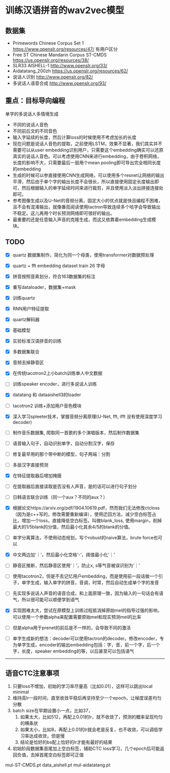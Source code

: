 # 训练汉语拼音的wav2vec模型

## 数据集
- Primewords Chinese Corpus Set 1 https://www.openslr.org/resources/47/ 有用户区分
- Free ST Chinese Mandarin Corpus ST-CMDS https://us.openslr.org/resources/38/
- SLR33 AISHELL-1 http://www.openslr.org/33/
- Aidatatang_200zh https://us.openslr.org/resources/62/
- 说话人识别 http://www.openslr.org/82/
- 多说话人语音合成 http://www.openslr.org/93/


## 重点：目标导向编程

单字的多说话人多情境生成
- 不同的说话人音色
- 不同前后文的不同音色
- 输入字延续的长度，然后计算loss的时候使用不考虑加长的长度
- 现在问题是说话人音色的提取，之前使用LSTM，效果不显著，我们其实并不需要可以从user embedding识别用户，只需要这个embedding确实可以还原真实的说话人音色。可以考虑使用CNN来进行embedding，由于卷积网络，长度的影响不大，只需要最后一层用个mean pooling即可导出完全相同长度的embedding
- 生成的时候可以参直接使用CNN生成网络，可以使用多个resnet让网络的输出平滑，然后由于单个字的输出长度不会很长，所以直接使用固定长度输出即可，然后根据输入的单字延续时间来进行裁剪，并且使用淡入淡出拼接连接处即可。
- 参考图像生成以及U-Net的音频分离，固定大小的优点就是快且编程不困难，且不会有混淆输出，就像番茄阅读使用tactron导致连续多个哈字会导致输出不稳定。这儿再用个时长预测网络即可很好的输出。
- 最重要的还是任意输入声音的克隆生成，而这又依靠着embedding生成模块。

## TODO

- [x] quartz 数据集制作，简化为同一个母类，使用transformer对数据预处理
- [x] quartz + fft embedding dataset train 26 字母
- [x] 拼音按照音素划分，符合163数据集的标注
- [x] 重写dataloader，数据集+mask
- [x] 训练quartz
- [x] RNN用户特征提取
- [x] quartz解码器
- [x] 基础模型
- [x] 实验标准汉语拼音的训练
- [x] 多数据集联合
- [x] 音频去掉静音区
- [x] 在传统tacotron2上小batch训练单人中文数据
- [ ] 训练speaker encoder，进行多说话人训练
- [x] datatang 和 dataaishell3的loader
- [ ] tacotron2 训练+添加用户音色模块
- [x] 深入学习spleeter技术，掌握音频分离原理(U-Net, fft, ifft 没有使用深度学习decoder)
- [ ] 制作音乐数据集, 爬取同一首歌的多个演唱版本，然后制作数据集
- [ ] 语音输入句子，自动识别单字，自动分割汉字，保存
- [ ] 修复最早用的那个带中断的模型，句子两端｜分割
- [ ] 多层汉字直接预测
- [x] 在特征提取器后增加掩膜
- [ ] 在提取器后直接读取是否没有人声音，是的话可以进行句子划分
- [ ] 日韩语言联合训练（同一个aux？不同的aux？）
- [x] 根据论文https://arxiv.org/pdf/1904.10619.pdf，然而我们无法修改ctcloss（因为是c++写的，修改需要重新编译），使用迂回方法，减少空白标签占比，增加一个loss，直接降低空白标签。叫做blank_loss, 使用margin，削掉最大的1/5blank的分值，然后最小化其余4/5的blank的分值。
- [ ] 单字分离算法，不使用动态规划，写个robust的naive算法，brute force也可以
- [x] 中文两边加‘｜’，然后最小化空格‘-’，阈值最小化‘｜’
- [ ] 静音区推断，然后静音区使用‘｜’，防止x, s等气音被误识别为‘｜’
- [ ] 使用tacotron2，但是不去记忆用户embedding，而是使用前一段话做一个引子，单字生成，输入单字的拼音，音调，时常，然后自动生成单个字的发音
- [ ] 先实现多说话人声音的语音合成，和上面原理一致，因为输入的一句话会有语气，所以很可能可以顺便学到语气
- [x] 实现困难太大，尝试在原模型上训练过程抵消掉原始mel的指导过强的影响，可以使用一个参数alpha来配置需要原始mel和现实预测mel的比率
- [ ] 但是alpha用于prenet的前后是不一样的，会导致不同的激活
- [ ] 单字生成新的想法：decoder可以使用tactron的decoder。修改encoder，专为单字生成，encoder的输出embedding包括：字，音，前一个字，后一个字，长度，speaker embedding的等，以后甚至可以包括语气



----
## 语音CTC注意事项
1. 只要loss不增加，初始的学习率尽量高（比如0.01），这样可以跳出local minimal
2. 维持高lr一段时间，直至收敛平稳后再坚持至少一个epoch，让梯度误差均匀分散
3. batch size在早期设置小一点，比如37，
   1. 如果太大，比如512，再配上0.01的lr，就不收敛了，预测的概率呈现均匀的横条状
   2. 如果太小，比如8，再配上0.01的lr就会老是反复，也不收敛，可以调低学习率达成收敛，但是慢
   3. 结论是恰好的bs配上恰好的lr才能有最好的结果
4. 初始阶段数据集首尾加上空白标签，辅助CTC loss学习，几个epoch后可能返回负值，去掉首尾空白标签即可正值


mul-ST-CMDS.pt
data_aishell.pt
mul-aidatatang.pt